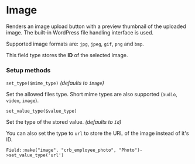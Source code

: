 # Image

Renders an image upload button with a preview thumbnail of the uploaded image. The built-in WordPress file handling interface is used.

Supported image formats are: `jpg`, `jpeg`, `gif`, `png` and `bmp`.

This field type stores the **ID** of the selected image.

### Setup methods

`set_type($mime_type)` *(defaults to `image`)*

Set the allowed files type. Short mime types are also supported (`audio`, `video`, `image`).

`set_value_type($value_type)`

Set the type of the stored value. *(defaults to `id`)*

You can also set the type to `url` to store the URL of the image instead of it's ID.

`Field::make("image", "crb_employee_photo", "Photo")->set_value_type('url')`

